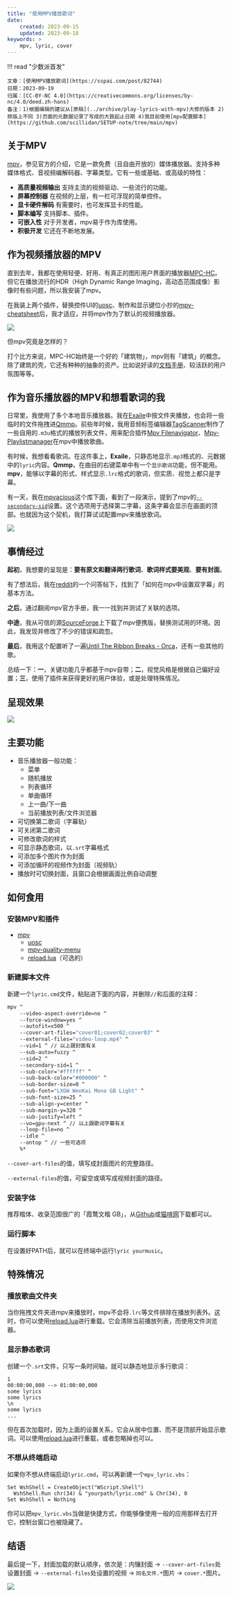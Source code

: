 ```yaml
---
title: "使用MPV播放歌词"
date:
    created: 2023-09-15
    updated: 2023-09-18
keywords: >
    mpv, lyric, cover
---
```


!!! read "少数派⾸发"

	文章：[使用MPV播放歌词](https://sspai.com/post/82744)  
	日期：2023-09-19  
	归属：[CC-BY-NC 4.0](https://creativecommons.org/licenses/by-nc/4.0/deed.zh-hans)  
	备注：1)根据编辑的建议从[原稿](../archive/play-lyrics-with-mpv)大修的版本 2)排版上不同 3)页面的元数据记录了写成的大致起止日期 4)我目前使用[mpv配置脚本](https://github.com/scillidan/SETUP-note/tree/main/mpv)

## 关于MPV

[mpv](https://mpv.io/)，参见官方的介绍，它是一款免费（且自由开放的）媒体播放器。支持多种媒体格式、音视频编解码器、字幕类型。它有一些或基础、或高级的特性：

- **高质量视频输出** 支持主流的视频驱动、一些流行的功能。
- **屏幕控制器** 在视频的上层，有一栏可浮现的简单控件。
- **显卡硬件解码** 有需要时，也可发挥显卡的性能。
- **脚本编写** 支持脚本、插件。
- **可嵌入性** 对于开发者，mpv易于作为库使用。
- **积极开发** 它还在不断地发展。

<!-- more -->

## 作为视频播放器的MPV

直到去年，我都在使用轻便、好用、有真正的图形用户界面的播放器[MPC-HC](https://github.com/clsid2/mpc-hc)。但它在播放流行的HDR（High Dynamic Range Imaging，高动态范围成像）影像时有些问题，所以我安装了mpv。

在我装上两个插件，替换控件UI的[uosc](https://github.com/tomasklaen/uosc)、制作和显示键位小抄的[mpv-cheatsheet](https://github.com/ento/mpv-cheatsheet)后，我才适应，并将mpv作为了默认的视频播放器。

![](uosc_mpv-cheatsheet.png)

但mpv究竟是怎样的？

打个比方来说，MPC-HC始终是一个好的「建筑物」，mpv则有「建筑」的概念。除了建筑的壳，它还有种种的抽象的资产。比如说好读的[文档手册](https://mpv.io/manual/master/)、较活跃的用户氛围等等。

## 作为音乐播放器的MPV和想看歌词的我

日常里，我使用了多个本地音乐播放器。我在[Exaile](https://exaile.org/)中按文件夹播放，也会将一些临时的文件拖拽进[Qmmp](https://qmmp.ylsoftware.com/)。前些年时候，我用音频标签编辑器[TagScanner](https://www.xdlab.ru/en/)制作了一些自用的`.m3u`格式的播放列表文件，用来配合插件[Mpv Filenavigator](https://github.com/jonniek/mpv-filenavigator)、[Mpv-Playlistmanager](https://github.com/jonniek/mpv-playlistmanager)在mpv中播放歌曲。

有时候，我想看看歌词。在这件事上，**Exaile**，只静态地显示`.mp3`格式的、元数据中的`lyric`内容。**Qmmp**，在曲目的右键菜单中有一个`显示歌词`功能，但不能用。**mpv**，能够以字幕的形式、样式显示`.lrc`格式的歌词，但实质、视觉上都只是字幕。

有一天，我在[mpvacious](https://github.com/Ajatt-Tools/mpvacious#secondary-subtitles)这个库下面，看到了一段演示，提到了mpv的[`--secondary-sid`](https://mpv.io/manual/master/#options-secondary-sid)设置。这个选项用于选择第二字幕，这条字幕会显示在画面的顶部。也就因为这个契机，我打算试试配置mpv来播放歌词。

![](mpvacious.png)

## 事情经过

**起初**，我想要的呈现是：**要有原文和翻译两行歌词**、**歌词样式要美观**、**要有封面**。

有了想法后，我在[reddit](https://www.reddit.com/r/mpv/comments/myvgne/how_can_i_configure_2_subtitles_at_the_same_time/)的一个问答帖下，找到了「如何在mpv中设置双字幕」的基本方法。

**之后**，通过翻阅mpv官方手册，我一一找到并测试了关联的选项。

**中途**，我从可信的源[SourceForge](https://sourceforge.net/projects/mpv-player-windows/files/)上下载了mpv便携版，替换测试用的环境。因此，我发现并修改了不少的错误和疏忽。

**最后**，我用这个配置听了一遍[Until The Ribbon Breaks - Orca](https://genius.com/Until-the-ribbon-breaks-orca-lyrics)，还有一些其他的歌。

总结一下：**一**，关键功能几乎都基于mpv自带；**二**，视觉风格是根据自己偏好设置；**三**，使用了插件来获得更好的用户体验，或是处理特殊情况。

## 呈现效果

![](mpv-lrc.gif)

## 主要功能

- 音乐播放器一般功能：
    - 菜单
    - 随机播放
    - 列表循环
    - 单曲循环
    - 上一曲/下一曲
    - 当前播放列表/文件浏览器
- 可切换第二歌词（字幕轨）
- 可关闭第二歌词
- 可修改歌词的样式
- 可显示静态歌词，以`.srt`字幕格式
- 可添加多个图片作为封面
- 可添加循环的视频作为封面（视频轨）
- 播放时可切换封面，且窗口会根据画面比例自动调整

## 如何食用

### 安装MPV和插件

- [mpv](https://mpv.io/installation/)
    - [uosc](https://github.com/tomasklaen/uosc)
    - [mpv-quality-menu](https://github.com/christoph-heinrich/mpv-quality-menu)
    - [reload.lua](https://github.com/sibwaf/mpv-scripts#reloadlua)（可选的）

### 新建脚本文件

新建一个`lyric.cmd`文件，粘贴进下面的内容，并删除`//`和后面的注释：

```sh
mpv ^
	--video-aspect-override=no ^
	--force-window=yes ^
	--autofit=x500 ^
	--cover-art-files="cover01;cover02;cover03" ^
	--external-files="video-loop.mp4" ^
	--vid=1 ^ // 以上跟封面有关
	--sub-auto=fuzzy ^
	--sid=2 ^
	--secondary-sid=1 ^
	--sub-color="#ffffff" ^
	--sub-back-color="#000000" ^
	--sub-border-size=0 ^
	--sub-font="LXGW WenKai Mono GB Light" ^
	--sub-font-size=25 ^
	--sub-align-y=center ^
	--sub-margin-y=320 ^
	--sub-justify=left ^
	--vo=gpu-next ^ // 以上跟歌词字幕有关
	--loop-file=no ^
	--idle ^ 
	--ontop ^ // 一些可选项
	%*
```

`--cover-art-files`的值，填写成封面图片的完整路径。

`--external-files`的值，可留空或填写成视频封面的路径。

### 安装字体

推荐楷体、收录范围很广的「霞鹜文楷 GB」，从[Github](https://github.com/lxgw/LxgwWenkaiGB)或[猫啃网](https://www.maoken.com/freefonts/16864.html)下载都可以。

### 运行脚本

在设置好PATH后，就可以在终端中运行`lyric yourmusic`。

## 特殊情况

### 播放歌曲文件夹

当你拖拽文件夹进mpv来播放时，mpv不会将`.lrc`等文件排除在播放列表外。这时，你可以使用[reload.lua](https://github.com/sibwaf/mpv-scripts#reloadlua)进行重载。它会清除当前播放列表，而使用文件浏览器。

### 显示静态歌词

创建一个`.srt`文件，只写一条时间轴，就可以静态地显示多行歌词：

```
1
00:00:00,000 --> 01:00:00,000
some lyrics
some lyrics
\n
some lyrics
...
```

但在首次加载时，因为上面的设置关系，它会从居中位置、而不是顶部开始显示歌词。可以使用[reload.lua](https://github.com/sibwaf/mpv-scripts#reloadlua)进行重载，或者忽略掉也可以。

### 不想从终端启动

如果你不想从终端启动`lyric.cmd`，可以再新建一个`mpv_lyric.vbs`：

```
Set WshShell = CreateObject("WScript.Shell")
  WshShell.Run chr(34) & "yourpath/lyric.cmd" & Chr(34), 0
Set WshShell = Nothing
```

你可以把`mpv_lyric.vbs`当做是快捷方式，你能够像使用一般的应用那样去打开它，控制台窗口也被隐藏了。

## 结语

最后提一下，封面加载的默认顺序，依次是：内镶封面 → `--cover-art-files`处设置封面 → `--external-files`处设置的视频 → `同名文件.*`图片 → `cover.*`图片。

![](mpv-lrc.jpg)